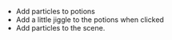 - Add particles to potions
- Add a little jiggle to the potions when clicked
- Add particles to the scene.